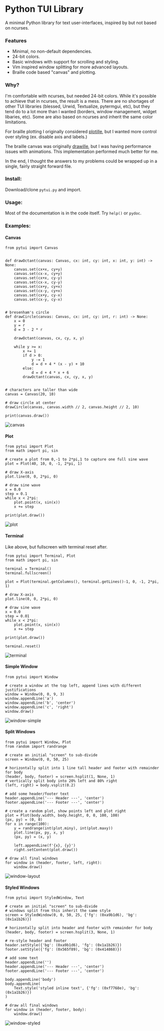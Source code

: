 Python TUI Library
==================

A minimal Python library for text user-interfaces, inspired by but not based on ncurses.

### Features
- Minimal, no non-default dependencies.
- 24-bit colors.
- Basic windows with support for scrolling and styling.
- Vim inspired window splitting for more advanced layouts.
- Braille code based "canvas" and plotting.

### Why?
I'm comfortable with ncurses, but needed 24-bit colors. While it's possible to achieve that in ncurses, the result is a mess. There are no shortages of other TUI libraries (blessed, Urwid, Textualize, pytermgui, etc), but they tend do to a lot more than I wanted (borders, window management, widget libaries, etc). Some are also based on ncurses and inherit the same color limitations.

For braille plotting I originally considered [plotille](https://github.com/tammoippen/plotille), but I wanted more control over styling (ex. disable axis and labels.)

The braille canvas was originally [drawille](https://github.com/asciimoo/drawille), but I was having performance issues with animations. This implementation performed much better for me.

In the end, I thought the answers to my problems could be wrapped up in a single, fairly straight forward file.

### Install:
Download/clone `pytui.py` and import.

### Usage:
Most of the documentation is in the code itself. Try `help()` or `pydoc`.

### Examples:

#### Canvas
```
from pytui import Canvas


def drawOctant(canvas: Canvas, cx: int, cy: int, x: int, y: int) -> None:
    canvas.set(cx+x, cy+y)
    canvas.set(cx-x, cy+y)
    canvas.set(cx+x, cy-y)
    canvas.set(cx-x, cy-y)
    canvas.set(cx+y, cy+x)
    canvas.set(cx-y, cy+x)
    canvas.set(cx+y, cy-x)
    canvas.set(cx-y, cy-x)


# bresenham's circle
def drawCircle(canvas: Canvas, cx: int, cy: int, r: int) -> None:
    x = 0
    y = r
    d = 3 - 2 * r

    drawOctant(canvas, cx, cy, x, y)

    while y >= x:
        x += 1
        if d > 0:
            y -= 1
            d = d + 4 * (x - y) + 10
        else:
            d = d + 4 * x + 6
        drawOctant(canvas, cx, cy, x, y)


# characters are taller than wide
canvas = Canvas(20, 10)

# draw circle at center
drawCircle(canvas, canvas.width // 2, canvas.height // 2, 10)

print(canvas.draw())
```
![canvas](docs/images/canvas.png)

#### Plot
```
from pytui import Plot
from math import pi, sin

# create a plot from 0,-1 to 2*pi,1 to capture one full sine wave
plot = Plot(40, 10, 0, -1, 2*pi, 1)

# draw X-axis
plot.line(0, 0, 2*pi, 0)

# draw sine wave
x = 0.0
step = 0.1
while x < 2*pi:
    plot.point(x, sin(x))
    x += step

print(plot.draw())
```
![plot](docs/images/plot.png)

#### Terminal
Like above, but fullscreen with terminal reset after.
```
from pytui import Terminal, Plot
from math import pi, sin

terminal = Terminal()
terminal.fullscreen()

plot = Plot(terminal.getColumns(), terminal.getLines()-1, 0, -1, 2*pi, 1)

# draw X-axis
plot.line(0, 0, 2*pi, 0)

# draw sine wave
x = 0.0
step = 0.01
while x < 2*pi:
    plot.point(x, sin(x))
    x += step

print(plot.draw())

terminal.reset()
```
![terminal](docs/images/terminal.png)

#### Simple Window
```
from pytui import Window

# create a window at the top left, append lines with different justifications
window = Window(0, 0, 9, 3)
window.appendLine('a')
window.appendLine('b', 'center')
window.appendLine('c', 'right')
window.draw()
```
![window-simple](docs/images/window-simple.png)

#### Split Windows
```
from pytui import Window, Plot
from random import randrange

# create an initial "screen" to sub-divide
screen = Window(0, 0, 50, 25)

# horizontally split into 1 line tall header and footer with remainder for body
(header, body, footer) = screen.hsplit(1, None, 1)
# vertically split body into 20% left and 80% right
(left, right) = body.vsplit(0.2)

# add some header/footer text
header.appendLine('--- Header ---', 'center')
footer.appendLine('--- Footer ---', 'center')

# create a random plot, show points left and plot right
plot = Plot(body.width, body.height, 0, 0, 100, 100)
(px, py) = (0, 0)
for x in range(100):
    y = randrange(int(plot.miny), int(plot.maxy))
    plot.line(px, py, x, y)
    (px, py) = (x, y)

    left.appendLine(f'{x}, {y}')
    right.setContent(plot.draw())

# draw all final windows
for window in (header, footer, left, right):
    window.draw()
```
![window-layout](docs/images/window-layout.png)

#### Styled Windows
```
from pytui import StyledWindow, Text

# create an initial "screen" to sub-divide
# windows split from this inherit the same style
screen = StyledWindow(0, 0, 50, 25, {'fg': (0xa9b1d6), 'bg': (0x1a1b26)})

# horizontally split into header and footer with remainder for body
(header, body, footer) = screen.hsplit(3, None, 1)

# re-style header and footer
header.setStyle({'bg': (0xa9b1d6), 'fg': (0x1a1b26)})
footer.setStyle({'fg': (0x565f89), 'bg': (0x414868)})

# add some text
header.appendLine('')
header.appendLine('--- Header ---', 'center')
footer.appendLine('--- Footer ---', 'center')

body.appendLine('body')
body.appendLine(
    Text.style('styled inline text', {'fg': (0xf7768e), 'bg': (0x1a1b26)})
)

# draw all final windows
for window in (header, footer, body):
    window.draw()
```
![window-styled](docs/images/window-styled.png)